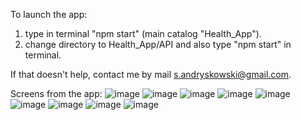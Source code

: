To launch the app:
1. type in terminal "npm start" (main catalog "Health_App").
2. change directory to Health_App/API and also type "npm start" in terminal.

If that doesn't help, contact me by mail s.andryskowski@gmail.com.

Screens from the app:
![image](https://user-images.githubusercontent.com/52753339/112759180-288b2f80-8ff2-11eb-8dd2-e1c7814873d5.png)
![image](https://user-images.githubusercontent.com/52753339/112758996-62a80180-8ff1-11eb-90a0-6a6fca38c560.png)
![image](https://user-images.githubusercontent.com/52753339/112759008-6f2c5a00-8ff1-11eb-964c-d8b2bca4f5a9.png)
![image](https://user-images.githubusercontent.com/52753339/112759019-78b5c200-8ff1-11eb-90d4-3081744cde36.png)
![image](https://user-images.githubusercontent.com/52753339/112759045-8ff4af80-8ff1-11eb-82bd-9ac5c060c94e.png)
![image](https://user-images.githubusercontent.com/52753339/112759116-d813d200-8ff1-11eb-891b-4b8b0025bac5.png)
![image](https://user-images.githubusercontent.com/52753339/112759129-ea8e0b80-8ff1-11eb-95c3-98bc8e7fed99.png)
![image](https://user-images.githubusercontent.com/52753339/112759138-f5e13700-8ff1-11eb-9009-9d25258c5918.png)
![image](https://user-images.githubusercontent.com/52753339/112759145-fd084500-8ff1-11eb-9b4e-14c7bfafaca4.png)
